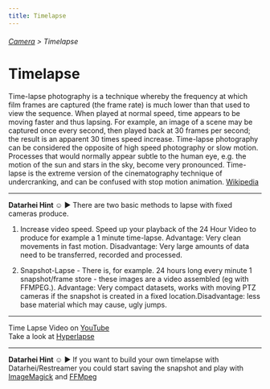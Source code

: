 ```yaml
---
title: Timelapse
---
```

###### [Camera](../wiki/camera-technology.html) > Timelapse

# Timelapse

Time-lapse photography is a technique whereby the frequency at which film frames are captured (the frame rate) is much lower than that used to view the sequence. When played at normal speed, time appears to be moving faster and thus lapsing. For example, an image of a scene may be captured once every second, then played back at 30 frames per second; the result is an apparent 30 times speed increase. Time-lapse photography can be considered the opposite of high speed photography or slow motion.
Processes that would normally appear subtle to the human eye, e.g. the motion of the sun and stars in the sky, become very pronounced. Time-lapse is the extreme version of the cinematography technique of undercranking, and can be confused with stop motion animation. <a href="https://en.wikipedia.org/wiki/Time-lapse_photography" target="_blank">Wikipedia</a>  

---  
**Datarhei Hint ☺** ► There are two basic methods to lapse with fixed cameras produce.  

1. Increase video speed. Speed up your playback of the 24 Hour Video to produce for example a 1 minute time-lapse. Advantage: Very clean movements in fast motion. Disadvantage: Very large amounts of data need to be transferred, recorded and processed.

2. Snapshot-Lapse - There is, for example. 24 hours long every minute 1 snapshot/frame store - these images are a video assembled (eg with FFMPEG.). Advantage: Very compact datasets, works with moving PTZ cameras if the snapshot is created in a fixed location.Disadvantage: less base material which may cause, ugly jumps.  

---
Time Lapse Video on <a href="https://www.youtube.com/watch?v=f5l5AjJE4cU" target="_blank">YouTube</a>   
Take a look at [Hyperlapse](../wiki/hyperlapse.html)

---
**Datarhei Hint ☺** ► If you want to build your own timelapse with Datarhei/Restreamer you could start saving the snapshot and play with <a href="https://duckduckgo.com/?q=image+magick+timelapse" target="_blank">ImageMagick</a> and <a href="https://duckduckgo.com/?q=timelaps+with+ffmpeg" target="_blank">FFMpeg</a>
